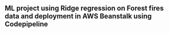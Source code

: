 
## ML project using Ridge regression on Forest fires data and deployment in AWS Beanstalk using Codepipeline





